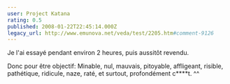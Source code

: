 ```yaml
---
user: Project Katana
rating: 0.5
published: 2008-01-22T22:45:14.000Z
legacy_url: http://www.emunova.net/veda/test/2205.htm#comment-9126
---
```

Je l'ai essayé pendant environ 2 heures, puis aussitôt revendu.

Donc pour être objectif: Minable, nul, mauvais, pitoyable, affligeant, risible, pathétique, ridicule, naze, raté, et surtout, profondément c\*\*\*\*t. ^^